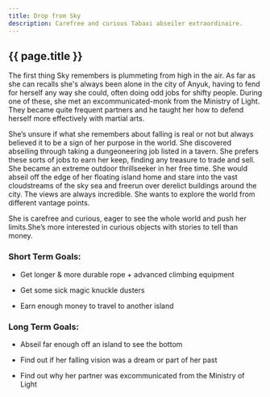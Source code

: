 ```yaml
---
title: Drop from Sky
description: Carefree and curious Tabaxi abseiler extraordinaire.
---
```


## {{ page.title }}

The first thing Sky remembers is plummeting from high in the air. As far as she can recalls she's always been alone in the city of Anyuk, having to fend for herself any way she could, often doing odd jobs for shifty people. During one of these, she met an excommunicated-monk from the Ministry of Light. They became quite frequent partners and he taught her how to defend herself more effectively with martial arts.


She’s unsure if what she remembers about falling is real or not but always believed it to be a sign of her purpose in the world. She discovered abseiling through taking a dungeoneering job listed in a tavern. She prefers these sorts of jobs to earn her keep, finding any treasure to trade and sell. She became an extreme outdoor thrillseeker in her free time. She would abseil off the edge of her floating island home and stare into the vast cloudstreams of the sky sea and freerun over derelict buildings around the city. The views are always incredible. She wants to explore the world from different vantage points.


She is carefree and curious, eager to see the whole world and push her limits.She’s more interested in curious objects with stories to tell than money.

### Short Term Goals:

* Get longer & more durable rope + advanced climbing equipment

* Get some sick magic knuckle dusters

* Earn enough money to travel to another island


### Long Term Goals:

* Abseil far enough off an island to see the bottom

* Find out if her falling vision was a dream or part of her past

* Find out why her partner was excommunicated from the Ministry of Light
